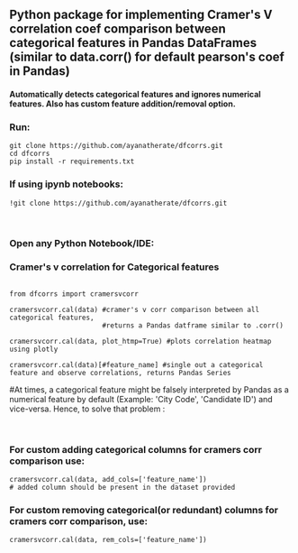 
## Python package for implementing Cramer's V correlation coef comparison between categorical features in Pandas DataFrames (similar to data.corr() for default pearson's coef in Pandas) 

<h4> Automatically detects categorical features and ignores numerical features. Also has custom feature addition/removal option. 


<h3>Run: </h3>

```
git clone https://github.com/ayanatherate/dfcorrs.git
cd dfcorrs 
pip install -r requirements.txt
```

<h3> If using ipynb notebooks:</h3>


```
!git clone https://github.com/ayanatherate/dfcorrs.git

```



<br>
<h3>Open any Python Notebook/IDE: </h3>



<h3> Cramer's v correlation for Categorical features </h3>

```

from dfcorrs import cramersvcorr

cramersvcorr.cal(data) #cramer's v corr comparison between all categorical features, 
                       #returns a Pandas datframe similar to .corr()

cramersvcorr.cal(data, plot_htmp=True) #plots correlation heatmap using plotly

cramersvcorr.cal(data)[#feature_name] #single out a categorical feature and observe correlations, returns Pandas Series

```



#At times, a categorical feature might be falsely interpreted by Pandas as a numerical feature by default (Example: 'City Code', 'Candidate ID') and vice-versa. Hence, to solve that problem : 

<br>



<h3> For custom adding categorical columns for cramers corr comparison use: </h3>

```
cramersvcorr.cal(data, add_cols=['feature_name'])
# added column should be present in the dataset provided 
```




<h3> For custom removing categorical(or redundant) columns for cramers corr comparison, use: </h3>

```
cramersvcorr.cal(data, rem_cols=['feature_name'])

```





